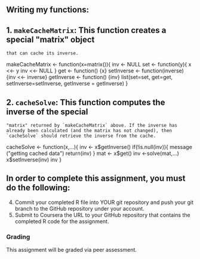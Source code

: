 

## Writing my functions: 

## 1.  `makeCacheMatrix`: This function creates a special "matrix" object
    that can cache its inverse.


makeCacheMatrix <- function(x=matrix()){
  inv <- NULL
  set <- function(y){
    x <<- y
    inv <<- NULL
  }
  get <- function() {x}
  setInverse <- function(inverse) {inv <<- inverse}
  getInverse <- function() {inv}
  list(set=set, get=get, setInverse=setInverse, getInverse = getInverse)
}





## 2.  `cacheSolve`: This function computes the inverse of the special
    "matrix" returned by `makeCacheMatrix` above. If the inverse has
    already been calculated (and the matrix has not changed), then
    `cacheSolve` should retrieve the inverse from the cache.

cacheSolve <- function(x,...){
  inv <- x$getInverse()
  if(!is.null(inv)){
    message ("getting cached data")
    return(inv)
  }
  mat <- x$get()
  inv <-solve(mat,...)
  x$setInverse(inv)
  inv
}





## In order to complete this assignment, you must do the following:


4.  Commit your completed R file into YOUR git repository and push your
    git branch to the GitHub repository under your account.
5.  Submit to Coursera the URL to your GitHub repository that contains
    the completed R code for the assignment.

### Grading

This assignment will be graded via peer assessment.



